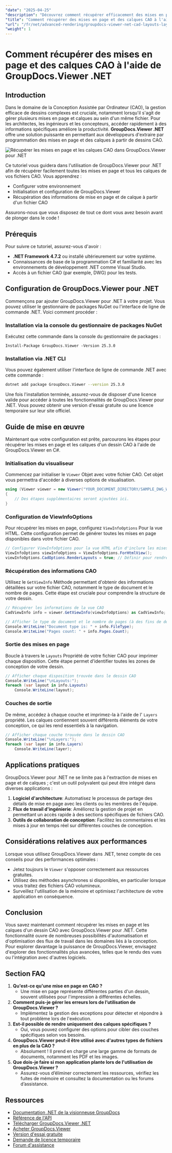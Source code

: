 ```yaml
---
"date": "2025-04-25"
"description": "Découvrez comment récupérer efficacement des mises en page et des calques à partir de fichiers CAO à l'aide de GroupDocs.Viewer .NET, en rationalisant votre flux de travail de conception avec cette bibliothèque de rendu avancée."
"title": "Comment récupérer des mises en page et des calques CAO à l'aide de GroupDocs.Viewer .NET pour une gestion de conception efficace"
"url": "/fr/net/advanced-rendering/groupdocs-viewer-net-cad-layouts-layers-retrieval/"
"weight": 1
---
```


# Comment récupérer des mises en page et des calques CAO à l'aide de GroupDocs.Viewer .NET
## Introduction
Dans le domaine de la Conception Assistée par Ordinateur (CAO), la gestion efficace de dessins complexes est cruciale, notamment lorsqu'il s'agit de gérer plusieurs mises en page et calques au sein d'un même fichier. Pour les architectes, les ingénieurs et les concepteurs, accéder rapidement à des informations spécifiques améliore la productivité. **GroupDocs.Viewer .NET** offre une solution puissante en permettant aux développeurs d'extraire par programmation des mises en page et des calques à partir de dessins CAO.

![Récupérer les mises en page et les calques CAO dans GroupDocs.Viewer pour .NET](/viewer/advanced-rendering/retrieve-cad-layouts-layers-img.png)

Ce tutoriel vous guidera dans l'utilisation de GroupDocs.Viewer pour .NET afin de récupérer facilement toutes les mises en page et tous les calques de vos fichiers CAO. Vous apprendrez :
- Configurer votre environnement
- Initialisation et configuration de GroupDocs.Viewer
- Récupération des informations de mise en page et de calque à partir d'un fichier CAO

Assurons-nous que vous disposez de tout ce dont vous avez besoin avant de plonger dans le code !
## Prérequis
Pour suivre ce tutoriel, assurez-vous d'avoir :
- **.NET Framework 4.7.2** ou installé ultérieurement sur votre système.
- Connaissances de base de la programmation C# et familiarité avec les environnements de développement .NET comme Visual Studio.
- Accès à un fichier CAO (par exemple, DWG) pour les tests.
## Configuration de GroupDocs.Viewer pour .NET
Commençons par ajouter GroupDocs.Viewer pour .NET à votre projet. Vous pouvez utiliser le gestionnaire de packages NuGet ou l'interface de ligne de commande .NET. Voici comment procéder :
### Installation via la console du gestionnaire de packages NuGet
Exécutez cette commande dans la console du gestionnaire de packages :
```plaintext
Install-Package GroupDocs.Viewer -Version 25.3.0
```
### Installation via .NET CLI
Vous pouvez également utiliser l'interface de ligne de commande .NET avec cette commande :
```bash
dotnet add package GroupDocs.Viewer --version 25.3.0
```
Une fois l'installation terminée, assurez-vous de disposer d'une licence valide pour accéder à toutes les fonctionnalités de GroupDocs.Viewer pour .NET. Vous pouvez obtenir une version d'essai gratuite ou une licence temporaire sur leur site officiel.
## Guide de mise en œuvre
Maintenant que votre configuration est prête, parcourons les étapes pour récupérer les mises en page et les calques d'un dessin CAO à l'aide de GroupDocs.Viewer en C#.
### Initialisation du visualiseur
Commencez par initialiser le `Viewer` Objet avec votre fichier CAO. Cet objet vous permettra d'accéder à diverses options de visualisation.
```csharp
using (Viewer viewer = new Viewer("YOUR_DOCUMENT_DIRECTORY/SAMPLE_DWG_WITH_LAYOUTS_AND_LAYERS"))
{
    // Des étapes supplémentaires seront ajoutées ici.
}
```
### Configuration de ViewInfoOptions
Pour récupérer les mises en page, configurez `ViewInfoOptions` Pour la vue HTML. Cette configuration permet de générer toutes les mises en page disponibles dans votre fichier CAO.
```csharp
// Configurer ViewInfoOptions pour la vue HTML afin d'inclure les mises en page
ViewInfoOptions viewInfoOptions = ViewInfoOptions.ForHtmlView();
viewInfoOptions.CadOptions.RenderLayouts = true; // Définir pour rendre toutes les mises en page
```
### Récupération des informations CAO
Utilisez le `GetViewInfo` Méthode permettant d'obtenir des informations détaillées sur votre fichier CAO, notamment le type de document et le nombre de pages. Cette étape est cruciale pour comprendre la structure de votre dessin.
```csharp
// Récupérer les informations de la vue CAO
CadViewInfo info = viewer.GetViewInfo(viewInfoOptions) as CadViewInfo;

// Afficher le type de document et le nombre de pages (à des fins de démonstration)
Console.WriteLine("Document type is: " + info.FileType);
Console.WriteLine("Pages count: " + info.Pages.Count);
```
### Sortie des mises en page
Boucle à travers le `Layouts` Propriété de votre fichier CAO pour imprimer chaque disposition. Cette étape permet d'identifier toutes les zones de conception de votre dessin.
```csharp
// Afficher chaque disposition trouvée dans le dessin CAO
Console.WriteLine("\nLayouts:");
foreach (var layout in info.Layouts)
    Console.WriteLine(layout);
```
### Couches de sortie
De même, accédez à chaque couche et imprimez-la à l'aide de l' `Layers` propriété. Les calques contiennent souvent différents éléments de votre conception, ce qui les rend essentiels à la navigation.
```csharp
// Afficher chaque couche trouvée dans le dessin CAO
Console.WriteLine("\nLayers:");
foreach (var layer in info.Layers)
    Console.WriteLine(layer);
```
## Applications pratiques
GroupDocs.Viewer pour .NET ne se limite pas à l'extraction de mises en page et de calques ; c'est un outil polyvalent qui peut être intégré dans diverses applications :
1. **Logiciel d'architecture**: Automatisez le processus de partage des détails de mise en page avec les clients ou les membres de l'équipe.
2. **Flux de travail d'ingénierie**: Améliorez la gestion de projet en permettant un accès rapide à des sections spécifiques de fichiers CAO.
3. **Outils de collaboration de conception**: Facilitez les commentaires et les mises à jour en temps réel sur différentes couches de conception.
## Considérations relatives aux performances
Lorsque vous utilisez GroupDocs.Viewer dans .NET, tenez compte de ces conseils pour des performances optimales :
- Jetez toujours le `Viewer` s'opposer correctement aux ressources gratuites.
- Utilisez des méthodes asynchrones si disponibles, en particulier lorsque vous traitez des fichiers CAO volumineux.
- Surveillez l'utilisation de la mémoire et optimisez l'architecture de votre application en conséquence.
## Conclusion
Vous savez maintenant comment récupérer les mises en page et les calques d'un dessin CAO avec GroupDocs.Viewer pour .NET. Cette fonctionnalité ouvre de nombreuses possibilités d'automatisation et d'optimisation des flux de travail dans les domaines liés à la conception. Pour explorer davantage la puissance de GroupDocs.Viewer, envisagez d'explorer des fonctionnalités plus avancées, telles que le rendu des vues ou l'intégration avec d'autres logiciels.
## Section FAQ
1. **Qu'est-ce qu'une mise en page en CAO ?**
   - Une mise en page représente différentes parties d'un dessin, souvent utilisées pour l'impression à différentes échelles.
2. **Comment puis-je gérer les erreurs lors de l’utilisation de GroupDocs.Viewer ?**
   - Implémentez la gestion des exceptions pour détecter et répondre à tout problème lors de l'exécution.
3. **Est-il possible de rendre uniquement des calques spécifiques ?**
   - Oui, vous pouvez configurer des options pour cibler des couches spécifiques selon vos besoins.
4. **GroupDocs.Viewer peut-il être utilisé avec d'autres types de fichiers en plus de la CAO ?**
   - Absolument ! Il prend en charge une large gamme de formats de documents, notamment les PDF et les images.
5. **Que dois-je faire si mon application plante lors de l'utilisation de GroupDocs.Viewer ?**
   - Assurez-vous d’éliminer correctement les ressources, vérifiez les fuites de mémoire et consultez la documentation ou les forums d’assistance.
## Ressources
- [Documentation .NET de la visionneuse GroupDocs](https://docs.groupdocs.com/viewer/net/)
- [Référence de l'API](https://reference.groupdocs.com/viewer/net/)
- [Télécharger GroupDocs.Viewer .NET](https://releases.groupdocs.com/viewer/net/)
- [Acheter GroupDocs.Viewer](https://purchase.groupdocs.com/buy)
- [Version d'essai gratuite](https://releases.groupdocs.com/viewer/net/)
- [Demande de licence temporaire](https://purchase.groupdocs.com/temporary-license/)
- [Forum d'assistance](https://forum.groupdocs.com/c/viewer/9)